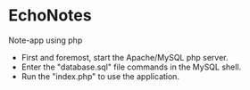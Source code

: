 # EchoNotes
Note-app using php

<ul>
  <li>First and foremost, start the Apache/MySQL php server.</li>
  <li>Enter the "database.sql" file commands in the MySQL shell.</li>
  <li>Run the "index.php" to use the application.</li>
</ul>
